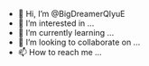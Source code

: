 - 👋 Hi, I’m @BigDreamerQIyuE
- 👀 I’m interested in ...
- 🌱 I’m currently learning ...
- 💞️ I’m looking to collaborate on ...
- 📫 How to reach me ...

<!---
BigDreamerQIyuE/BigDreamerQIyuE is a ✨ special ✨ repository because its `README.md` (this file) appears on your GitHub profile.
You can click the Preview link to take a look at your changes.
--->
